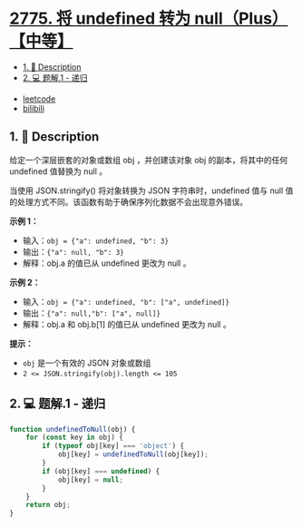 # [2775. 将 undefined 转为 null（Plus）【中等】](https://github.com/Tdahuyou/leetcode/tree/main/2775.%20%E5%B0%86%20undefined%20%E8%BD%AC%E4%B8%BA%20null%EF%BC%88Plus%EF%BC%89%E3%80%90%E4%B8%AD%E7%AD%89%E3%80%91)

<!-- region:toc -->
- [1. 📝 Description](#1--description)
- [2. 💻 题解.1 - 递归](#2--题解1---递归)
<!-- endregion:toc -->
- [leetcode](https://leetcode.cn/problems/undefined-to-null/)
- [bilibili](https://www.bilibili.com/video/BV1DivNejEb1/)

## 1. 📝 Description

给定一个深层嵌套的对象或数组 obj ，并创建该对象 obj 的副本，将其中的任何 undefined 值替换为 null 。

当使用 JSON.stringify() 将对象转换为 JSON 字符串时，undefined 值与 null 值的处理方式不同。该函数有助于确保序列化数据不会出现意外错误。


**示例 1：**

- 输入：`obj = {"a": undefined, "b": 3}`
- 输出：`{"a": null, "b": 3}`
- 解释：obj.a 的值已从 undefined 更改为 null 。

**示例 2：**

- 输入：`obj = {"a": undefined, "b": ["a", undefined]}`
- 输出：`{"a": null,"b": ["a", null]}`
- 解释：obj.a 和 obj.b[1] 的值已从 undefined 更改为 null 。

**提示：**

- `obj` 是一个有效的 JSON 对象或数组
- `2 <= JSON.stringify(obj).length <= 105`

## 2. 💻 题解.1 - 递归

```js
function undefinedToNull(obj) {
    for (const key in obj) {
        if (typeof obj[key] === 'object') {
            obj[key] = undefinedToNull(obj[key]);
        }
        if (obj[key] === undefined) {
            obj[key] = null;
        }
    }
    return obj;
}
```









